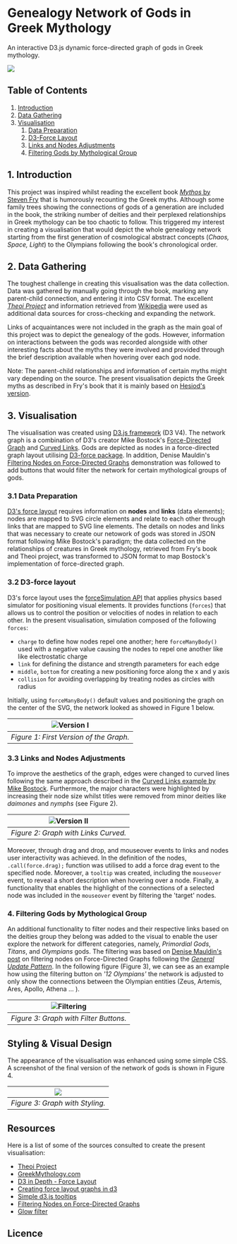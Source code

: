 # Genealogy Network of Gods in Greek Mythology

An interactive D3.js dynamic force-directed graph of gods in Greek mythology.

![](images/mythos-graph.png)

## Table of Contents

1. [Introduction](#Intro)
2. [Data Gathering](#Data-Gathering)
3. [Visualisation](#Visualisation)
    1. [Data Preparation](#Data-Preparation)
    2. [D3-Force Layout](#D3-force)
    3. [Links and Nodes Adjustments](#Links-and-Nodes)
    4. [Filtering Gods by Mythological Group](#Filtering)

## 1. Introduction

This project was inspired whilst reading the excellent book [*Mythos* by Steven Fry](https://www.waterstones.com/book/mythos/stephen-fry/9781405934138) that is humorously recounting the Greek myths. Although some family trees showing the connections of gods of a generation are included in the book, the striking number of deities and their perplexed relationships in Greek mythology can be too chaotic to follow. This triggered my interest in creating a visualisation that would depict the whole genealogy network starting from the first generation of cosmological abstract concepts (*Chaos, Space, Light*) to the Olympians following the book's chronological order.

## 2. Data Gathering

The toughest challenge in creating this visualisation was the data collection. Data was gathered by manually going through the book, marking any parent-child connection, and entering it into CSV format.
The excellent [*Theoi Project*](https://www.theoi.com/) and information retrieved from [Wikipedia](https://en.wikipedia.org/wiki/Main_Page) were used as additional data sources for cross-checking and expanding the network. 

Links of acquaintances were not included in the graph as the main goal of this project was to depict the genealogy of the gods. However, information on interactions between the gods was recorded alongside with other interesting facts about the myths they were involved and provided through the brief description available when hovering over each god node.

Note: The parent-child relationships and information of certain myths might vary depending on the source. The present visualisation depicts the Greek myths as described in Fry's book that it is mainly based on [Hesiod's version](https://en.wikipedia.org/wiki/Theogony).



## 3. Visualisation

The visualisation was created using [D3.js framework](https://d3js.org/) (D3 V4). The network graph is a combination of D3's creator Mike Bostock's [Force-Directed Graph](https://observablehq.com/@d3/force-directed-graph) and [Curved Links](https://bl.ocks.org/mbostock/4600693).  Gods are depicted as nodes in a force-directed graph layout utilising [D3-force package](https://www.d3indepth.com/force-layout/). In addition, Denise Mauldin's [Filtering Nodes on Force-Directed Graphs](https://bl.ocks.org/denisemauldin/cdd667cbaf7b45d600a634c8ae32fae5) demonstration was followed to add buttons that would filter the network for certain mythological groups of gods.

### 3.1 Data Preparation
[D3's force layout](https://www.d3indepth.com/force-layout/) requires information on **nodes** and **links** (data elements); nodes are mapped to SVG circle elements and relate to each other through links that are mapped to SVG line elements. The details on nodes and links that was necessary to create our netowork of gods was stored in JSON format following Mike Bostock's paradigm; the data collected on the relationships of creatures in Greek mythology, retrieved from Fry's book and Theoi project, was transformed to JSON format to map Bostock's implementation of force-directed graph.

### 3.2 D3-force layout

D3's force layout uses the [forceSimulation API](https://github.com/d3/d3-force#simulation) that applies physics based simulator for positioning visual elements. It provides functions (`forces`) that allows us to control the position or velocities of nodes in relation to each other. In the present visualisation, simulation composed of the following `forces`:
-  `charge` to define how nodes repel one another; here `forceManyBody()` used with a negative value causing the nodes to repel one another like like electrostatic charge
- `link` for defining the distance and strength parameters for each edge
- `middle`, `bottom` for creating a new positioning force along the x and y axis
- `collision` for avoiding overlapping by treating nodes as circles with radius

Initially, using `forceManyBody()` default values and positioning the graph on the center of the SVG, the network looked as showed in Figure 1 below.

| ![Version I](images/mythos-graph-version-1.png) |
|:--:|
| *Figure 1: First Version of the Graph.* |

### 3.3 Links and Nodes Adjustments

To improve the aesthetics of the graph, edges were changed to curved lines following the same approach described in the [Curved Links example by Mike Bostock](https://bl.ocks.org/mbostock/4600693). Furthermore, the major characters were highlighted by increasing their node size whilst titles were removed from minor deities like *daimones* and *nymphs* (see Figure 2). 

| ![Version II](images/mythos-graph-version-2.png) |
|:--:|
| *Figure 2: Graph with Links Curved.* |

Moreover, through drag and drop, and mouseover events to links and nodes user interactivity was achieved. In the definition of the nodes, `.call(force.drag);`  function was utilised to add a force drag event to the specified node. Moreover, a `tooltip` was created, including the `mouseover` event, to reveal a short description when hovering over a node. Finally, a functionality that enables the highlight of the connections of a selected node was included in the `mouseover` event by filtering the 'target' nodes.


### 4. Filtering Gods by Mythological Group
An additional functionality to filter nodes and their respective links based on the deities group they belong was added to the visual to enable the user explore the network for different categories, namely, *Primordial Gods*, *Titans*, and *Olympians* gods. The filtering was based on [Denise Mauldin's post](https://bl.ocks.org/denisemauldin/cdd667cbaf7b45d600a634c8ae32fae5#index.html) on filtering nodes on Force-Directed Graphs following the [*General Update Pattern*](https://bl.ocks.org/mbostock/3808218). In the following figure (Figure 3), we can see as an example how using the filtering button on *'12 Olympians'* the network is adjusted to only show the connections between the Olympian entities (Zeus, Artemis, Ares, Apollo, Athena ... ).

| ![Filtering](images/mythos-graph-version-3.png) |
|:--:|
| *Figure 3: Graph with Filter Buttons.* |


## Styling & Visual Design

The appearance of the visualisation was enhanced using some simple CSS. A screenshot of the final version of the network of gods is shown in Figure 4. 

| ![](images/mythos-graph-version-4.png) |
|:--:|
| *Figure 3: Graph with Styling.* |


## Resources

Here is a list of some of the sources consulted to create the present visualisation:

- [Theoi Project](https://www.theoi.com/)
- [GreekMythology.com](https://www.greekmythology.com/)
- [D3 in Depth - Force Layout](https://www.d3indepth.com/force-layout/)
- [Creating force layout graphs in d3](https://www.pluralsight.com/guides/creating-force-layout-graphs-in-d3)
- [Simple d3.js tooltips](https://bl.ocks.org/d3noob/a22c42db65eb00d4e369)
- [Filtering Nodes on Force-Directed Graphs](https://bl.ocks.org/denisemauldin/cdd667cbaf7b45d600a634c8ae32fae5#index.html)
- [Glow filter](https://stackoverflow.com/questions/9630008/how-can-i-create-a-glow-around-a-rectangle-with-svg)


## Licence
